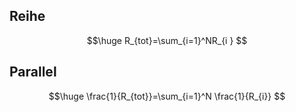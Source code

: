 ## Reihe
$$\huge
R_{tot}=\sum_{i=1}^NR_{i
}
$$
## Parallel
$$\huge
\frac{1}{R_{tot}}=\sum_{i=1}^N \frac{1}{R_{i}}
$$

